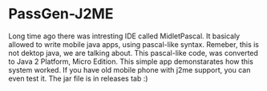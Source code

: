 # PassGen-J2ME
Long time ago there was intresting IDE called MidletPascal. It basicaly allowed to write mobile java apps, using pascal-like syntax. Remeber, this is not dektop java, we are talking about. This pascal-like code, was converted to Java 2 Platform, Micro Edition. This simple app demonstarates how this system worked. If you have old mobile phone with j2me support, you can even test it. The jar file is in releases tab :)
